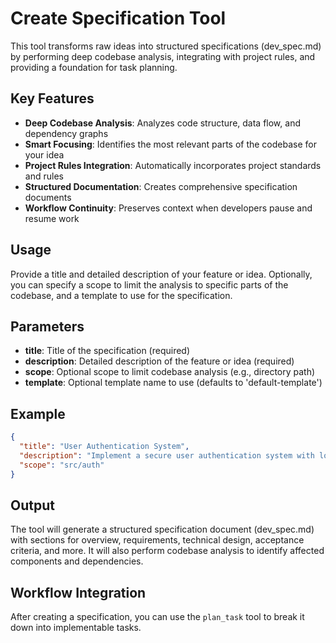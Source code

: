 # Create Specification Tool

This tool transforms raw ideas into structured specifications (dev_spec.md) by performing deep codebase analysis, integrating with project rules, and providing a foundation for task planning.

## Key Features

- **Deep Codebase Analysis**: Analyzes code structure, data flow, and dependency graphs
- **Smart Focusing**: Identifies the most relevant parts of the codebase for your idea
- **Project Rules Integration**: Automatically incorporates project standards and rules
- **Structured Documentation**: Creates comprehensive specification documents
- **Workflow Continuity**: Preserves context when developers pause and resume work

## Usage

Provide a title and detailed description of your feature or idea. Optionally, you can specify a scope to limit the analysis to specific parts of the codebase, and a template to use for the specification.

## Parameters

- **title**: Title of the specification (required)
- **description**: Detailed description of the feature or idea (required)
- **scope**: Optional scope to limit codebase analysis (e.g., directory path)
- **template**: Optional template name to use (defaults to 'default-template')

## Example

```json
{
  "title": "User Authentication System",
  "description": "Implement a secure user authentication system with login, registration, password reset, and session management. The system should use JWT tokens and support OAuth providers.",
  "scope": "src/auth"
}
```

## Output

The tool will generate a structured specification document (dev_spec.md) with sections for overview, requirements, technical design, acceptance criteria, and more. It will also perform codebase analysis to identify affected components and dependencies.

## Workflow Integration

After creating a specification, you can use the `plan_task` tool to break it down into implementable tasks.
